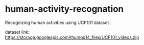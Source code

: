 # human-activity-recognation
Recognizing human activities using UCF101 dataset .

dataset link: https://storage.googleapis.com/thumos14_files/UCF101_videos.zip

